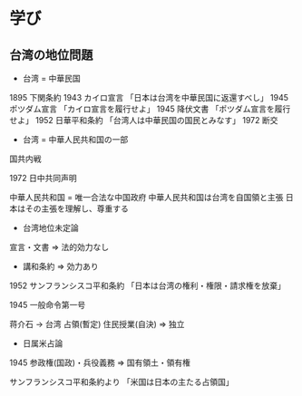 # 学び

## 台湾の地位問題

- 台湾 = 中華民国

1895 下関条約
1943 カイロ宣言
「日本は台湾を中華民国に返還すべし」
1945 ポツダム宣言
「カイロ宣言を履行せよ」
1945 降伏文書
「ポツダム宣言を履行せよ」
1952 日華平和条約
「台湾人は中華民国の国民とみなす」
1972 断交

- 台湾 = 中華人民共和国の一部

国共内戦

1972 日中共同声明

中華人民共和国 = 唯一合法な中国政府
中華人民共和国は台湾を自国領と主張
日本はその主張を理解し、尊重する

- 台湾地位未定論

宣言・文書 => 法的効力なし

- 講和条約 => 効力あり

1952 サンフランシスコ平和条約
「日本は台湾の権利・権限・請求権を放棄」

1945 一般命令第一号

蒋介石 -> 台湾
占領(暫定)
住民授業(自決)
=> 独立

- 日属米占論

1945 参政権(国政)・兵役義務
=> 国有領土・領有権

サンフランシスコ平和条約より
「米国は日本の主たる占領国」
